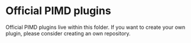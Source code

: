 # Official PIMD plugins

Official PIMD plugins live within this folder. If you want to create your own
plugin, please consider creating an own repository.
